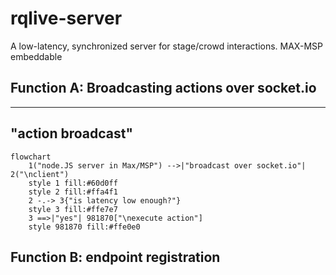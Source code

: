 # rqlive-server
A low-latency, synchronized server for stage/crowd interactions. MAX-MSP embeddable

## Function A: Broadcasting actions over socket.io
---
"action broadcast"
---
```mermaid
flowchart
	1("node.JS server in Max/MSP") -->|"broadcast over socket.io"| 2("\nclient")
	style 1 fill:#60d0ff
	style 2 fill:#ffa4f1
	2 -.-> 3{"is latency low enough?"}
	style 3 fill:#ffe7e7
	3 ==>|"yes"| 981870["\nexecute action"]
	style 981870 fill:#ffe0e0
```

## Function B: endpoint registration
